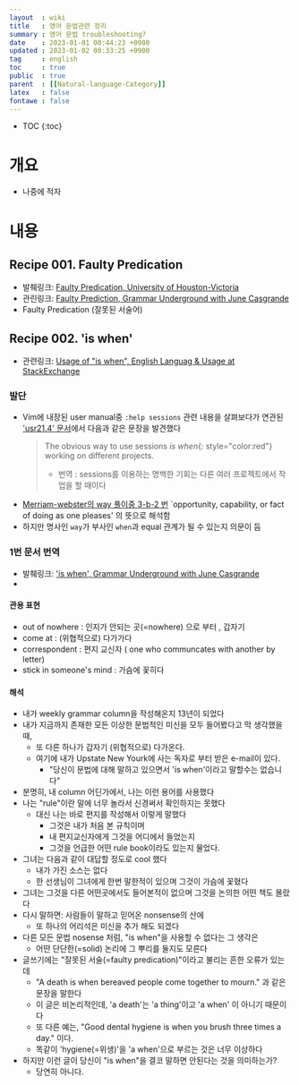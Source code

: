 ```yaml
---
layout  : wiki
title   : 영어 문법관련 정리 
summary : 영어 문법 troubleshooting? 
date    : 2023-01-01 00:44:23 +0900
updated : 2023-01-02 00:33:25 +0900
tag     : english 
toc     : true
public  : true
parent  : [[Natural-language-Category]] 
latex   : false
fontawe : false
---
```

* TOC
{:toc}

# 개요

- 나중에 적자

# 내용

## Recipe 001. Faulty Predication

- 발췌링크: [Faulty Predication, University of Houston-Victoria](https://www.uhv.edu/curriculum-and-student-achievement/student-success/tutoring/student-resources/e-p/faulty-predication/)
- 관린링크: [Faulty Prediction, Grammar Underground with June Casgrande](http://www.grammarunderground.com/faulty-predication.html)
- Faulty Predication (잘못된 서술어)

## Recipe 002. 'is when'

- 관련링크: [Usage of "is when", English Languag & Usage at StackExchange](https://english.stackexchange.com/q/66445)

### 발단

- Vim에 내장된 user manual중 `:help sessions` 관련 내용을 살펴보다가 연관된 ['usr21.4' 문서](https://vimdoc.sourceforge.net/htmldoc/usr_21.html#21.4)에서 다음과 같은 문장을 발견했다
  > The obvious way to use sessions _is when_{: style="color:red"} working on different projects.
  > - 번역 : sessions를 이용하는 명백한 기회는 다른 여러 프로젝트에서 작업을 할 때이다
- [Merriam-webster의 way 풀이중 3-b-2 번](https://www.merriam-webster.com/dictionary/way) `opportunity, capability, or fact of doing as one pleases' 의 뜻으로 해석함
- 하지만 명사인 `way`가 부사인 `when`과 equal 관계가 될 수 있는지 의문이 듬

### 1번 문서 번역 

- 발췌링크: ['is when', Grammar Underground with June Casgrande](http://www.grammarunderground.com/0252-is-when.html)
- 
#### 관용 표현

- out of nowhere : 인지가 안되는 곳(=nowhere) 으로 부터 , 갑자기
- come at : (위협적으로) 다가가다
- correspondent : 편지 교신자 ( one who communcates with another by letter)
- stick in someone's mind : 가슴에 꽃히다

#### 해석

- 내가 weekly grammar column을 작성해온지 13년이 되었다
- 내가 지금까지 존재한 모든 이상한 문법적인 미신을 모두 들어봤다고 막 생각했을때,
  - 또 다른 하나가 갑자기 (위협적으로) 다가온다.
  - 여기에 내가 Upstate New Yourk에 사는 독자로 부터 받은 e-mail이 있다.
    - "당신이 문법에 대해 말하고 있으면서 'is when'이라고 말할수는 없습니다"
- 분명히, 내 column 어딘가에서, 나는 이런 용어를 사용했다
- 나는 "rule"이란 말에 너무 놀라서 신경써서 확인하지는 못했다
  - 대신 나는 바로 편지를 작성해서 이렇게 말했다
    - 그것은 내가 처음 본 규칙이며 
    - 내 편지교신자에게 그것을 어디에서 들었는지 
    - 그것을 언급한 어떤 rule book이라도 있는지 물었다.
- 그녀는 다음과 같이 대답할 정도로 cool 했다
  - 내가 가진 소스는 없다
  - 한 선생님이 그녀에게 한번 말한적이 있으며 그것이 가슴에 꽃혔다
- 그녀는 그것을 다른 어떤곳에서도 들어본적이 없으며 그것을 논의한 어떤 책도 몰랐다
- 다시 말하면: 사람들이 말하고 믿어온 nonsense의 산에 
  - 또 하나의 어리석은 미신을 추가 해도 되겠다 
- 다른 모든 문법 nosense 처럼, "is when"을 사용할 수 없다는 그 생각은 
  - 어떤 단단한(=solid) 논리에 그 뿌리를 둘지도 모른다
- 글쓰기에는 "잘못된 서술(=faulty predication)"이라고 불리는 흔한 오류가 있는데
  - "A death is when bereaved people come together to mourn." 과 같은 문장을 말한다
  - 이 글은 비논리적인데, 'a death'는 'a thing'이고 'a when' 이 아니기 때문이다
  - 또 다른 예는, "Good dental hygiene is when you brush three times a day." 이다.
  - 똑같이 'hygiene(=위생)'을 'a when'으로 부르는 것은 너무 이상하다
- 하지만 이런 글이 당신이 "is when"을 결코 말하면 안된다는 것을 의미하는가?
  - 당연히 아니다. 
   
